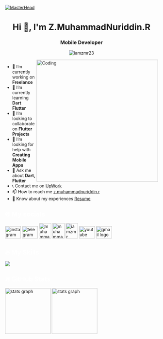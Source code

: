 [![MasterHead](https://miro.medium.com/max/1400/1*vkfI4nFNheC5v0p7wzDtGg.gif)](https://flutter.dev/?gclid=Cj0KCQjwmdGYBhDRARIsABmSEeOWAwznXrMY19RBqnmmT4uONvwE85G5yzblJsFpov-ENMWBHQwyg4waAif9EALw_wcB&gclsrc=aw.ds)

<h1 align="center">Hi 👋, I'm Z.MuhammadNuriddin.R</h1>
<h3 align="center">Mobile Developer</h3>

<p align="center"> <img src="https://komarev.com/ghpvc/?username=iamzmr23&label=Profile%20views&color=0e75b6&style=flat" alt="iamzmr23" /> </p>

<img align="right" alt="Coding" width="400" src="https://mir-s3-cdn-cf.behance.net/project_modules/max_1200/942fdf48222763.5891fd792ead0.gif">

<p align="left"> 
    <a href="https://twitter.com/" target="blank"><img src="https://img.shields.io/twitter/follow/?logo=twitter&style=for-the-badge" alt="" /></a> 
</p>

- 🔭 I’m currently working on **Freelance**
- 🌱 I’m currently learning **Dart Flutter**
- 👯 I’m looking to collaborate on **Flutter Projects**
- 🤝 I’m looking for help with **Creating Mobile Apps**
- 💬 Ask me about **Dart, Flutter**
- 📞 Contact me on [UpWork](https://www.upwork.com/freelancers/~01e9089589a4f0adb5)
- 📫 How to reach me [z.muhammadnuriddin.r](https://mail.google.com/mail/u/0/?pli=1#inbox)
- 📄 Know about my experiences [Resume](https://drive.google.com/file/d/1TMBP-koSgQ3_AgTyFh0plADpzs61wIVj/view?usp=drive_link)

<h2 align="left" style="color:white;" >🌐 My socials</h2>

<div align="left">
    <a href="https://instagram.com/iamzmr.23" target="blank"><img src="https://raw.githubusercontent.com/maurodesouza/profile-readme-generator/master/src/assets/icons/social/instagram/default.svg" width="52" height="40" alt="instagram logo" /></a>
    <a href="https://tlgrm.in/iamzmr_23" target="blank"><img src="https://raw.githubusercontent.com/maurodesouza/profile-readme-generator/master/src/assets/icons/social/telegram/default.svg" width="52" height="40" alt="telegram logo" /></a>
    <a href="https://linkedin.com/in/muhammadnuriddin" target="blank"><img src="https://raw.githubusercontent.com/rahuldkjain/github-profile-readme-generator/master/src/images/icons/Social/linked-in-alt.svg" alt="muhammadnuriddin" height="50" width="40" /></a>
    <a href="https://fb.com/muhammadnuriddin zokirov" target="blank"><img src="https://raw.githubusercontent.com/rahuldkjain/github-profile-readme-generator/master/src/images/icons/Social/facebook.svg" alt="muhammadnuriddin zokirov" height="50" width="40" /></a>
    <a href="https://www.leetcode.com/iamzmr" target="blank"><img src="https://raw.githubusercontent.com/rahuldkjain/github-profile-readme-generator/master/src/images/icons/Social/leet-code.svg" alt="iamzmr" height="50" width="40" /></a>
    <a href="https://www.youtube.com/c/@iamzmr" target="blank"><img src="https://raw.githubusercontent.com/maurodesouza/profile-readme-generator/master/src/assets/icons/social/youtube/default.svg" width="52" height="40" alt="youtube logo" /></a>
    <a href="mailto:z.muhammadnuriddin.r@gmail.com" target="blank"><img src="https://raw.githubusercontent.com/maurodesouza/profile-readme-generator/master/src/assets/icons/social/gmail/default.svg" width="52" height="40" alt="gmail logo" /></a>
</div>

<h2 align="left" style="color:white;" >🔥 My Skills</h2>

<p align="left">
    <a href="#"> <img src="https://skillicons.dev/icons?i=dart,flutter,vscode,androidstudio,github,firebase,figma,linux,kali,ai,git,postman,discord,bots&theme=dark" /> </a>
</p>

<h2 align="left" style="color:white;" >🔥 GitHub Stats</h2>

<div align="left">
    <img src="https://github-readme-stats.vercel.app/api?username=iamzmr23&theme=tokyonight&hide_border=false&include_all_commits=true&count_private=true" height="150" alt="stats graph" />
    <img src="https://github-readme-streak-stats.herokuapp.com/?user=iamzmr23&theme=tokyonight&hide_border=false" height="150" alt="stats graph" />
</div>


